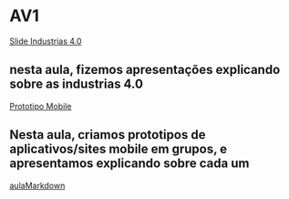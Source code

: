 # AV1

[Slide Industrias 4.0](https://www.canva.com/design/DAF9Xbe3nps/IKahgn0g2MX31P9tAtLAuw/edit)

## nesta aula, fizemos apresentações explicando sobre as industrias 4.0

[Prototipo Mobile](https://www.canva.com/design/DAF-qwTjFPU/Jswr5AaWIOtx1cjYRAEp1g/edit)

## Nesta aula, criamos prototipos de aplicativos/sites mobile em grupos, e apresentamos explicando sobre cada um

[aulaMarkdown](https://github.com/LegendVL2024/aulaMarkdown)
